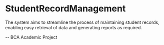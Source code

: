 # StudentRecordManagement
The system aims to streamline the process of maintaining student records, enabling easy retrieval of data and generating reports as required.

-- BCA Academic Project 
